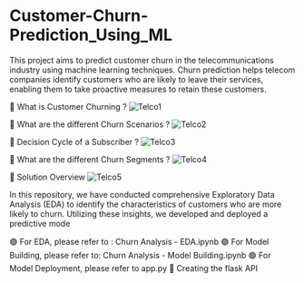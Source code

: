 # Customer-Churn-Prediction_Using_ML
This project aims to predict customer churn in the telecommunications industry using machine learning techniques. Churn prediction helps telecom companies identify customers who are likely to leave their services, enabling them to take proactive measures to retain these customers.

🔴 What is Customer Churning ?
![Telco1](https://github.com/nikhilg1210/Telecom-Churn-Prediction/assets/145900431/6279be1a-9ed5-4819-92b2-59fa65ee3b79)

🔴 What are the different Churn Scenarios ?
![Telco2](https://github.com/nikhilg1210/Telecom-Churn-Prediction/assets/145900431/33029f4e-0a89-43c1-aeb5-517f4a07d6b0)

🔴 Decision Cycle of a Subscriber ?
![Telco3](https://github.com/nikhilg1210/Telecom-Churn-Prediction/assets/145900431/bdffcce2-6114-4f6b-9295-b8b80593bb5c)

🔴 What are the different Churn Segments ?
![Telco4](https://github.com/nikhilg1210/Telecom-Churn-Prediction/assets/145900431/d1eef2a1-deb6-4674-9a7f-f44836e137b7)

🔴 Solution Overview
![Telco5](https://github.com/nikhilg1210/Telecom-Churn-Prediction/assets/145900431/622fcdb1-be43-44dc-a26d-214cd4845843)

In this repository, we have conducted comprehensive Exploratory Data Analysis (EDA) to identify the characteristics of customers who are more likely to churn. Utilizing these insights, we developed and deployed a predictive mode

🟢 For EDA, please refer to : Churn Analysis - EDA.ipynb
🟢 For Model Building, please refer to: Churn Analysis - Model Building.ipynb
🟢 For Model Deployment, please refer to app.py
🔵 Creating the flask API
